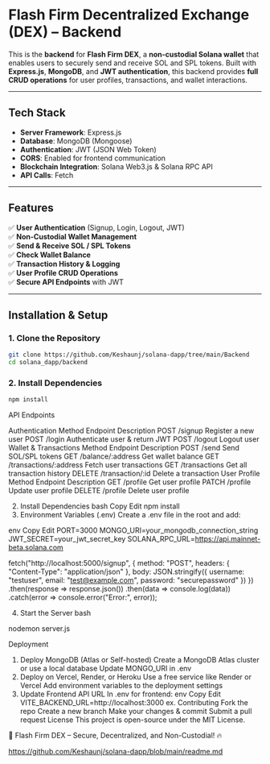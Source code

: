 # **Flash Firm Decentralized Exchange (DEX) – Backend**

This is the **backend** for **Flash Firm DEX**, a **non-custodial Solana wallet** that enables users to securely send and receive SOL and SPL tokens. Built with **Express.js**, **MongoDB**, and **JWT authentication**, this backend provides **full CRUD operations** for user profiles, transactions, and wallet interactions.

---

## **Tech Stack**
- **Server Framework**: Express.js  
- **Database**: MongoDB (Mongoose)  
- **Authentication**: JWT (JSON Web Token)  
- **CORS**: Enabled for frontend communication  
- **Blockchain Integration**: Solana Web3.js & Solana RPC API  
- **API Calls**: Fetch  

---

## **Features**
✅ **User Authentication** (Signup, Login, Logout, JWT)  
✅ **Non-Custodial Wallet Management**  
✅ **Send & Receive SOL / SPL Tokens**  
✅ **Check Wallet Balance**  
✅ **Transaction History & Logging**  
✅ **User Profile CRUD Operations**  
✅ **Secure API Endpoints** with JWT  

---

## **Installation & Setup**

### **1. Clone the Repository**
```bash
git clone https://github.com/Keshaunj/solana-dapp/tree/main/Backend
cd solana_dapp/backend
```

### **2. Install Dependencies**
```bash
npm install
```


API Endpoints

Authentication
Method	Endpoint	Description
POST	/signup	Register a new user
POST	/login	Authenticate user & return JWT
POST	/logout	Logout user
Wallet & Transactions
Method	Endpoint	Description
POST	/send	Send SOL/SPL tokens
GET	/balance/:address	Get wallet balance
GET	/transactions/:address	Fetch user transactions
GET	/transactions	Get all transaction history
DELETE	/transaction/:id	Delete a transaction
User Profile
Method	Endpoint	Description
GET	/profile	Get user profile
PATCH	/profile	Update user profile
DELETE	/profile	Delete user profile

2. Install Dependencies
bash
Copy
Edit
npm install
3. Environment Variables (.env)
Create a .env file in the root and add:

env
Copy
Edit
PORT=3000
MONGO_URI=your_mongodb_connection_string
JWT_SECRET=your_jwt_secret_key
SOLANA_RPC_URL=https://api.mainnet-beta.solana.com

fetch("http://localhost:5000/signup", {
  method: "POST",
  headers: {
    "Content-Type": "application/json"
  },
  body: JSON.stringify({
    username: "testuser",
    email: "test@example.com",
    password: "securepassword"
  })
})
.then(response => response.json())
.then(data => console.log(data))
.catch(error => console.error("Error:", error));

4. Start the Server
bash

nodemon server.js

Deployment
1. Deploy MongoDB (Atlas or Self-hosted)
Create a MongoDB Atlas cluster or use a local database
Update MONGO_URI in .env
2. Deploy on Vercel, Render, or Heroku
Use a free service like Render or Vercel
Add environment variables to the deployment settings
3. Update Frontend API URL
In .env for frontend:
env
Copy
Edit
VITE_BACKEND_URL=http://localhost:3000 ex.
Contributing
Fork the repo
Create a new branch
Make your changes & commit
Submit a pull request
License
This project is open-source under the MIT License.

🚀 Flash Firm DEX – Secure, Decentralized, and Non-Custodial! 🔥


https://github.com/Keshaunj/solana-dapp/blob/main/readme.md




